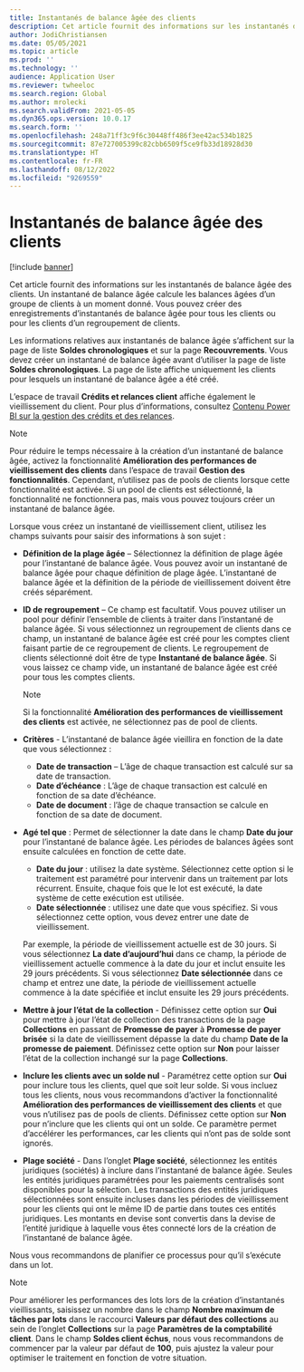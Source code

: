 ```yaml
---
title: Instantanés de balance âgée des clients
description: Cet article fournit des informations sur les instantanés de balance âgée des clients. Un instantané de balance âgée calcule les balances âgées d’un groupe de clients à un moment donné.
author: JodiChristiansen
ms.date: 05/05/2021
ms.topic: article
ms.prod: ''
ms.technology: ''
audience: Application User
ms.reviewer: twheeloc
ms.search.region: Global
ms.author: mrolecki
ms.search.validFrom: 2021-05-05
ms.dyn365.ops.version: 10.0.17
ms.search.form: ''
ms.openlocfilehash: 248a71ff3c9f6c30448ff486f3ee42ac534b1825
ms.sourcegitcommit: 87e727005399c82cbb6509f5ce9fb33d18928d30
ms.translationtype: HT
ms.contentlocale: fr-FR
ms.lasthandoff: 08/12/2022
ms.locfileid: "9269559"
---
```

# <a name="customer-aging-snapshots"></a>Instantanés de balance âgée des clients

[!include [banner](../includes/banner.md)]

Cet article fournit des informations sur les instantanés de balance âgée des clients. Un instantané de balance âgée calcule les balances âgées d’un groupe de clients à un moment donné. Vous pouvez créer des enregistrements d’instantanés de balance âgée pour tous les clients ou pour les clients d’un regroupement de clients.

Les informations relatives aux instantanés de balance âgée s’affichent sur la page de liste **Soldes chronologiques** et sur la page **Recouvrements**. Vous devez créer un instantané de balance âgée avant d’utiliser la page de liste **Soldes chronologiques**. La page de liste affiche uniquement les clients pour lesquels un instantané de balance âgée a été créé.

L’espace de travail **Crédits et relances client** affiche également le vieillissement du client. Pour plus d’informations, consultez [Contenu Power BI sur la gestion des crédits et des relances](credit-collections-power-bi.md).

> [!NOTE]
> Pour réduire le temps nécessaire à la création d’un instantané de balance âgée, activez la fonctionnalité **Amélioration des performances de vieillissement des clients** dans l’espace de travail **Gestion des fonctionnalités**. Cependant, n’utilisez pas de pools de clients lorsque cette fonctionnalité est activée. Si un pool de clients est sélectionné, la fonctionnalité ne fonctionnera pas, mais vous pouvez toujours créer un instantané de balance âgée.

Lorsque vous créez un instantané de vieillissement client, utilisez les champs suivants pour saisir des informations à son sujet :

- **Définition de la plage âgée** – Sélectionnez la définition de plage âgée pour l’instantané de balance âgée. Vous pouvez avoir un instantané de balance âgée pour chaque définition de plage âgée. L’instantané de balance âgée et la définition de la période de vieillissement doivent être créés séparément.
- **ID de regroupement** – Ce champ est facultatif. Vous pouvez utiliser un pool pour définir l’ensemble de clients à traiter dans l’instantané de balance âgée. Si vous sélectionnez un regroupement de clients dans ce champ, un instantané de balance âgée est créé pour les comptes client faisant partie de ce regroupement de clients. Le regroupement de clients sélectionné doit être de type **Instantané de balance âgée**. Si vous laissez ce champ vide, un instantané de balance âgée est créé pour tous les comptes clients.

    > [!NOTE]
    > Si la fonctionnalité **Amélioration des performances de vieillissement des clients** est activée, ne sélectionnez pas de pool de clients.

- **Critères** - L’instantané de balance âgée vieillira en fonction de la date que vous sélectionnez :

    - **Date de transaction** – L’âge de chaque transaction est calculé sur sa date de transaction.
    - **Date d’échéance** : L’âge de chaque transaction est calculé en fonction de sa date d’échéance.
    - **Date de document** : l’âge de chaque transaction se calcule en fonction de sa date de document.

- **Agé tel que** : Permet de sélectionner la date dans le champ **Date du jour** pour l’instantané de balance âgée. Les périodes de balances âgées sont ensuite calculées en fonction de cette date. 

    - **Date du jour** : utilisez la date système. Sélectionnez cette option si le traitement est paramétré pour intervenir dans un traitement par lots récurrent. Ensuite, chaque fois que le lot est exécuté, la date système de cette exécution est utilisée.
    - **Date sélectionnée** : utilisez une date que vous spécifiez. Si vous sélectionnez cette option, vous devez entrer une date de vieillissement.

    Par exemple, la période de vieillissement actuelle est de 30 jours. Si vous sélectionnez **La date d’aujourd’hui** dans ce champ, la période de vieillissement actuelle commence à la date du jour et inclut ensuite les 29 jours précédents. Si vous sélectionnez **Date sélectionnée** dans ce champ et entrez une date, la période de vieillissement actuelle commence à la date spécifiée et inclut ensuite les 29 jours précédents.

- **Mettre à jour l’état de la collection** - Définissez cette option sur **Oui** pour mettre à jour l’état de collection des transactions de la page **Collections** en passant de **Promesse de payer** à **Promesse de payer brisée** si la date de vieillissement dépasse la date du champ **Date de la promesse de paiement**. Définissez cette option sur **Non** pour laisser l’état de la collection inchangé sur la page **Collections**.
- **Inclure les clients avec un solde nul** - Paramétrez cette option sur **Oui** pour inclure tous les clients, quel que soit leur solde. Si vous incluez tous les clients, nous vous recommandons d’activer la fonctionnalité **Amélioration des performances de vieillissement des clients** et que vous n’utilisez pas de pools de clients. Définissez cette option sur **Non** pour n’inclure que les clients qui ont un solde. Ce paramètre permet d’accélérer les performances, car les clients qui n’ont pas de solde sont ignorés.
- **Plage société** - Dans l’onglet **Plage société**, sélectionnez les entités juridiques (sociétés) à inclure dans l’instantané de balance âgée. Seules les entités juridiques paramétrées pour les paiements centralisés sont disponibles pour la sélection. Les transactions des entités juridiques sélectionnées sont ensuite incluses dans les périodes de vieillissement pour les clients qui ont le même ID de partie dans toutes ces entités juridiques. Les montants en devise sont convertis dans la devise de l’entité juridique à laquelle vous êtes connecté lors de la création de l’instantané de balance âgée.

Nous vous recommandons de planifier ce processus pour qu’il s’exécute dans un lot.

> [!NOTE]
> Pour améliorer les performances des lots lors de la création d’instantanés vieillissants, saisissez un nombre dans le champ **Nombre maximum de tâches par lots** dans le raccourci **Valeurs par défaut des collections** au sein de l’onglet **Collections** sur la page **Paramètres de la comptabilité client**. Dans le champ **Soldes client échus**, nous vous recommandons de commencer par la valeur par défaut de **100**, puis ajustez la valeur pour optimiser le traitement en fonction de votre situation.

